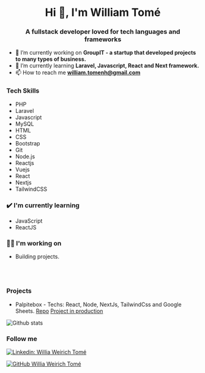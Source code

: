<h1 align="center">Hi 👋, I'm William Tomé</h1>
<h3 align="center">A fullstack developer loved for tech languages and frameworks</h3>

- 🔭 I’m currently working on **GroupIT - a startup that developed projects to many types of business.**
- 🌱 I’m currently learning **Laravel, Javascript, React and Next framework.**
- 📫 How to reach me **william.tomenh@gmail.com**

### Tech Skills

* PHP
* Laravel
* Javascript
* MySQL
* HTML
* CSS
* Bootstrap
* Git
* Node.js
* Reactjs
* Vuejs
* React
* Nextjs
* TailwindCSS

### ✔️ I'm currently learning
- JavaScript
- ReactJS

### 👩‍💻 I'm working on
- Building projects.
<br>
<br>

### Projects

* Palpitebox - Techs: React, Node, NextJs, TailwindCss and Google Sheets. 
[Repo](https://github.com/williamtome/palpitebox)
[Project in production](https://palpitebox.williamtome.dev/)

![Github stats](https://github-readme-stats.vercel.app/api?username=williamtome&hide=issues&theme=light&show_icons=true&hide_border=false&count_private=true&include_all_commits=true&line_height=20.5)

### Follow me

[![Linkedin: Willia Weirich Tomé](https://img.shields.io/badge/-williamtome-blue?style=flat-square&logo=Linkedin&logoColor=white&link=https://www.linkedin.com/in/williamtome/)](https://www.linkedin.com/in/williamtome/)

[![GitHub Willia Weirich Tomé](https://img.shields.io/github/followers/williamtome?label=follow&style=social)](https://github.com/williamtome)
